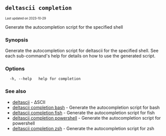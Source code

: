 ## `deltascii completion`

<sub><sup>Last updated on 2023-10-29</sup></sub>

Generate the autocompletion script for the specified shell

### Synopsis

Generate the autocompletion script for deltascii for the specified shell.
See each sub-command's help for details on how to use the generated script.


### Options

```shell
  -h, --help   help for completion
```

### See also

- [deltascii](deltascii.md) - ΔSCII
- [deltascii completion bash](deltascii-completion-bash.md) - Generate the autocompletion script for bash
- [deltascii completion fish](deltascii-completion-fish.md) - Generate the autocompletion script for fish
- [deltascii completion powershell](deltascii-completion-powershell.md) - Generate the autocompletion script for powershell
- [deltascii completion zsh](deltascii-completion-zsh.md) - Generate the autocompletion script for zsh
